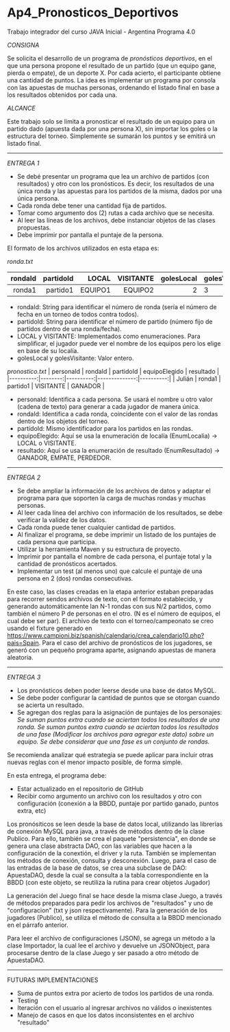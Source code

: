 # Ap4_Pronosticos_Deportivos
Trabajo integrador del curso JAVA Inicial - Argentina Programa 4.0

*CONSIGNA*

Se solicita el desarrollo de un programa de _pronósticos deportivos_, en el que una persona propone el resultado de un partido (que un equipo gane, pierda o empate), de un deporte X.
Por cada acierto, el participante obtiene una cantidad de puntos.
La idea es implementar un programa por consola con las apuestas de muchas personas, ordenando el listado final en base a los resultados obtenidos por cada una.

*ALCANCE*

Este trabajo solo se limita a pronosticar el resultado de un equipo para un partido dado (apuesta dada por una persona X), sin importar los goles o la estructura del torneo. Simplemente se sumarán los puntos y se emitirá un listado final.


****
*ENTREGA 1*

* Se debé presentar un programa que lea un archivo de partidos (con resultados) y otro con los pronósticos. Es decir, los resultados de una única ronda y las apuestas para los partidos de la misma, dados por una única persona.
* Cada ronda debe tener una cantidad fija de partidos.
* Tomar como argumento dos (2) rutas a cada archivo que se necesita.
* Al leer las líneas de los archivos, debe instanciar objetos de las clases propuestas.
* Debe imprimir por pantalla el puntaje de la persona.

El formato de los archivos utilizados en esta etapa es:

_ronda.txt_


| rondaId | partidoId | LOCAL | VISITANTE | golesLocal | golesVisitante |
|--------:|----------:|------:|----------:|-----------:|----------------|
| ronda1  | partido1  | EQUIPO1 | EQUIPO2 | 2 | 3 |


* rondaId: String para identificar el número de ronda (sería el número de fecha en un torneo de todos contra todos).
* partidoId: String para identificar el número de partido (número fijo de partidos dentro de una ronda/fecha).
* LOCAL y VISITANTE: Implementados como enumeraciones. Para simplificar, el jugador puede ver el nombre de los equipos pero los elige en base de su localía.
* golesLocal y golesVisitante: Valor entero.


_pronostico.txt_
| personaId | rondaId | partidoId | equipoElegido | resultado |
|----------:|--------:|----------:|--------------:|----------:|
|  Julián   | ronda1  | partido1  |   VISITANTE   |  GANADOR  |

* personaId: Identifica a cada persona. Se usará el nombre u otro valor (cadena de texto) para generar a cada jugador de manera única.
* rondaId: Identifica a cada ronda, coincidente con el valor de las rondas dentro de los objetos del torneo.
* partidoId: Mismo identificador para los partidos en las rondas.
* equipoElegido: Aquí se usa la enumeración de localía (EnumLocalia) -> LOCAL o VISITANTE.
* resultado: Aquí se usa la enumeración de resultado (EnumResultado) -> GANADOR, EMPATE, PERDEDOR.


***

*ENTREGA 2*

* Se debe ampliar la información de los archivos de datos y adaptar el programa para que soporten la carga de muchas rondas y muchas personas.
* Al leer cada línea del archivo con información de los resultados, se debe verificar la validez de los datos.
* Cada ronda puede tener cualquier cantidad de partidos.
* Al finalizar el programa, se debe imprimir un listado de los puntajes de cada persona que participa.
* Utilizar la herramienta Maven y su estructura de proyecto.
* Imprimir por pantalla el nombre de cada persona, el puntaje total y la cantidad de pronósticos acertados.
* Implementar un test (al menos uno) que calcule el puntaje de una persona en 2 (dos) rondas consecutivas.

En este caso, las clases creadas en la etapa anterior estaban preparadas para recorrer sendos archivos de texto, con el formato establecido, y generando automáticamente lan N-1 rondas con sus N/2 partidos, como también el número P de personas en el otro. (N es el número de equipos, el cual debe ser par).
El archivo de texto con el torneo/campeonato se creo usando el fixture generado en https://www.campioni.biz/spanish/calendario/crea_calendario10.php?pais=Spain.
Para el caso del archivo de pronósticos de los jugadores, se generó con un pequeño programa aparte, asignando apuestas de manera aleatoria.

***

*ENTREGA 3*

* Los pronósticos deben poder leerse desde una base de datos MySQL.
* Se debe poder configurar la cantidad de puntos que se otorgan cuando se acierta un resultado.
* Se agregan dos reglas para la asignación de puntajes de los personajes:
_Se suman puntos extra cuando se aciertan todos los resultados de una ronda._
_Se suman puntos extra cuando se aciertan todos los resultados de una fase (Modificar los archivos para agregar este dato) sobre un equipo. Se debe considerar que una fase es un conjunto de rondas._
 
Se recomienda analizar qué estrategia se puede aplicar para incluir otras nuevas reglas con el menor impacto posible, de forma simple.

En esta entrega, el programa debe:
 * Estar actualizado en el repositorio de GitHub
 * Recibir como argumento un archivo con los resultados y otro con configuración (conexión a la BBDD, puntaje por partido ganado, puntos extra, etc)
 
 Los pronósiticos se leen desde la base de datos local, utilizando las librerías de conexión MySQL para java, a través de métodos dentro de la clase Publico.
 Para ello, también se crea el paquete "persistencia", en donde se genera una clase abstracta DAO, con las variables que hacen a la configuración de la conextión, el driver y la ruta. También se implementan los métodos de conexión, consulta y desconexión. Luego, para el caso de las entradas de la base de datos, se crea una subclase de DAO: ApuestaDAO, desde la cual se consulta a la tabla correspondiente en la BBDD (con este objeto, se reutiliza la rutina para crear objetos Jugador)
 
 La generación del Juego final se hace desde la misma clase Juego, a través de métodos preparados para pedir los archivos de "resultados" y uno de "configuracion" (txt y json respectivamente). Para la generación de los jugadores (Publico), se utiliza el método de consulta a la BBDD mencionado en el párrafo anterior.
 
 Para leer el archivo de configuraciones (JSON), se agrega un método a la clase Importador, la cual lee el archivo y devuelve un JSONObject, para procesarse dentro de la clase Juego y ser pasado a otro método de ApuestaDAO.
 
 ****
 FUTURAS IMPLEMENTACIONES
 - Suma de puntos extra por acierto de todos los partidos de una ronda.
 - Testing
 - Iteración con el usuario al ingresar archivos no válidos o inexistentes
 - Manejo de casos en que los datos inconsistentes en el archivo "resultado"
 
